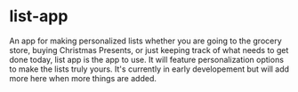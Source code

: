 # list-app
An app for making personalized lists whether you are going to the grocery store, buying Christmas Presents, or just keeping track of what needs to get done today, list app is the app to use. It will feature personalization options to make the lists truly yours.
It's currently in early developement but will add more here when more things are added.
